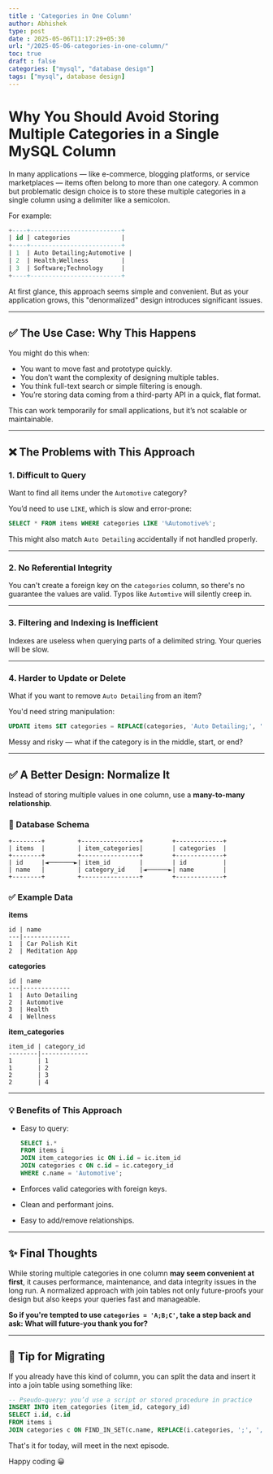 ```yaml
---
title : 'Categories in One Column'
author: Abhishek
type: post
date : 2025-05-06T11:17:29+05:30
url: "/2025-05-06-categories-in-one-column/"
toc: true
draft : false
categories: ["mysql", "database design"]
tags: ["mysql", database design]
---
```


# Why You Should Avoid Storing Multiple Categories in a Single MySQL Column

In many applications — like e-commerce, blogging platforms, or service marketplaces — items often belong to more than one category. A common but problematic design choice is to store these multiple categories in a single column using a delimiter like a semicolon.

For example:

```sql
+----+-------------------------+
| id | categories              |
+----+-------------------------+
| 1  | Auto Detailing;Automotive |
| 2  | Health;Wellness         |
| 3  | Software;Technology     |
+----+-------------------------+
```

At first glance, this approach seems simple and convenient. But as your application grows, this "denormalized" design introduces significant issues.

---

## ✅ The Use Case: Why This Happens

You might do this when:

- You want to move fast and prototype quickly.
- You don’t want the complexity of designing multiple tables.
- You think full-text search or simple filtering is enough.
- You’re storing data coming from a third-party API in a quick, flat format.

This can work temporarily for small applications, but it’s not scalable or maintainable.

---

## ❌ The Problems with This Approach

### 1. **Difficult to Query**

Want to find all items under the `Automotive` category?

You’d need to use `LIKE`, which is slow and error-prone:

```sql
SELECT * FROM items WHERE categories LIKE '%Automotive%';
```

This might also match `Auto Detailing` accidentally if not handled properly.

---

### 2. **No Referential Integrity**

You can't create a foreign key on the `categories` column, so there's no guarantee the values are valid. Typos like `Automtive` will silently creep in.

---

### 3. **Filtering and Indexing is Inefficient**

Indexes are useless when querying parts of a delimited string. Your queries will be slow.

---

### 4. **Harder to Update or Delete**

What if you want to remove `Auto Detailing` from an item?

You'd need string manipulation:

```sql
UPDATE items SET categories = REPLACE(categories, 'Auto Detailing;', '') WHERE id = 1;
```

Messy and risky — what if the category is in the middle, start, or end?

---

## ✅ A Better Design: Normalize It

Instead of storing multiple values in one column, use a **many-to-many relationship**.

### 🧱 Database Schema

```text
+--------+         +----------------+        +-------------+
| items  |         | item_categories|        | categories  |
+--------+         +----------------+        +-------------+
| id     |◄───────►| item_id        |        | id          |
| name   |         | category_id    |◄──────►| name        |
+--------+         +----------------+        +-------------+
```

### ✅ Example Data

**items**
```text
id | name
---|-------------
1  | Car Polish Kit
2  | Meditation App
```

**categories**
```text
id | name
---|-------------
1  | Auto Detailing
2  | Automotive
3  | Health
4  | Wellness
```

**item_categories**
```text
item_id | category_id
--------|-------------
1       | 1
1       | 2
2       | 3
2       | 4
```

---

### 💡 Benefits of This Approach

- Easy to query:
  ```sql
  SELECT i.* 
  FROM items i
  JOIN item_categories ic ON i.id = ic.item_id
  JOIN categories c ON c.id = ic.category_id
  WHERE c.name = 'Automotive';
  ```

- Enforces valid categories with foreign keys.
- Clean and performant joins.
- Easy to add/remove relationships.

---

## ✨ Final Thoughts

While storing multiple categories in one column **may seem convenient at first**, it causes performance, maintenance, and data integrity issues in the long run. A normalized approach with join tables not only future-proofs your design but also keeps your queries fast and manageable.

**So if you're tempted to use `categories = 'A;B;C'`, take a step back and ask: What will future-you thank you for?**

---

## 📌 Tip for Migrating

If you already have this kind of column, you can split the data and insert it into a join table using something like:

```sql
-- Pseudo-query: you’d use a script or stored procedure in practice
INSERT INTO item_categories (item_id, category_id)
SELECT i.id, c.id
FROM items i
JOIN categories c ON FIND_IN_SET(c.name, REPLACE(i.categories, ';', ',')) > 0;
```

That's it for today, will meet in the next episode.

Happy coding :grinning:

